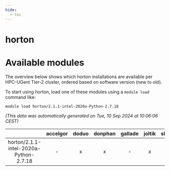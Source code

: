 ```yaml
---
hide:
  - toc
---
```


horton
======

# Available modules


The overview below shows which horton installations are available per HPC-UGent Tier-2 cluster, ordered based on software version (new to old).

To start using horton, load one of these modules using a `module load` command like:

```shell
module load horton/2.1.1-intel-2020a-Python-2.7.18
```

*(This data was automatically generated on Tue, 10 Sep 2024 at 10:06:06 CEST)*  

| |accelgor|doduo|donphan|gallade|joltik|shinx|skitty|
| :---: | :---: | :---: | :---: | :---: | :---: | :---: | :---: |
|horton/2.1.1-intel-2020a-Python-2.7.18|-|x|x|-|x|-|x|
